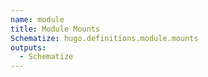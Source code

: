 ```yaml
---
name: module
title: Module Mounts
Schematize: hugo.definitions.module.mounts
outputs:
  - Schematize
---
```

